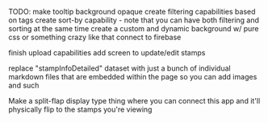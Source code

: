 TODO:
make tooltip background opaque
create filtering capabilities based on tags
create sort-by capability - note that you can have both filtering and sorting at the same time
create a custom and dynamic background w/ pure css or something crazy like that
connect to firebase

finish upload capabilities
add screen to update/edit stamps

replace "stampInfoDetailed" dataset with just a bunch of individual markdown files that are embedded within the page so you can add images and such

Make a split-flap display type thing where you can connect this app and it'll physically flip to the stamps you're viewing
